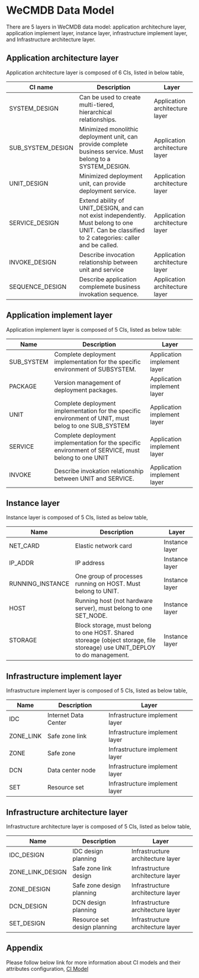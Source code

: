 # WeCMDB Data Model

There are 5 layers in WeCMDB data model: application architechure layer, application implement layer, instance layer, infrastructure implement layer, and Infrastructure architecture layer.

## Application architecture layer

Application architecture layer is composed of 6 CIs, listed in below table,

| CI name           | Description                                                                                                                                       | Layer                          |
| ----------------- | ------------------------------------------------------------------------------------------------------------------------------------------------- | ------------------------------ |
| SYSTEM_DESIGN     | Can be used to create multi-tiered, hierarchical relationships.                                                                                   | Application architecture layer |
| SUB_SYSTEM_DESIGN | Minimized monolithic deployment unit, can provide complete business service. Must belong to a SYSTEM_DESIGN.                                      | Application architecture layer |
| UNIT_DESIGN       | Minimized deployment unit, can provide deployment service.                                                                                        | Application architecture layer |
| SERVICE_DESIGN    | Extend ability of UNIT_DESIGN, and can not exist independently. Must belong to one UNIT. Can be classified to 2 categories: caller and be called. | Application architecture layer |
| INVOKE_DESIGN     | Describe invocation relationship between unit and service                                                                                         | Application architecture layer |
| SEQUENCE_DESIGN   | Describe application complemete business invokation sequence.                                                                                     | Application architecture layer |

## Application implement layer

Application implement layer is composed of 5 CIs, listed as below table:

| Name       | Description                                                                                           | Layer                       |
| ---------- | ----------------------------------------------------------------------------------------------------- | --------------------------- |
| SUB_SYSTEM | Complete deployment implementation for the specific environment of SUBSYSTEM.                         | Application implement layer |
| PACKAGE    | Version management of deployment packages.                                                            | Application implement layer |
| UNIT       | Complete deployment implementation for the specific environment of UNIT, must belog to one SUB_SYSTEM | Application implement layer |
| SERVICE    | Complete deployment implementation for the specific environment of SERVICE, must belong to one UNIT   | Application implement layer |
| INVOKE     | Describe invokation relationship between UNIT and SERVICE.                                            | Application implement layer |

## Instance layer

Instance layer is composed of 5 CIs, listed as below table,

| Name             | Description                                                                                                               | Layer          |
| ---------------- | ------------------------------------------------------------------------------------------------------------------------- | -------------- |
| NET_CARD         | Elastic network card                                                                                                      | Instance layer |
| IP_ADDR          | IP address                                                                                                                | Instance layer |
| RUNNING_INSTANCE | One group of processes running on HOST. Must belong to UNIT.                                                              | Instance layer |
| HOST             | Running host (not hardware server), must belong to one SET_NODE.                                                          | Instance layer |
| STORAGE          | Block storage, must belong to one HOST. Shared storeage (object storage, file storeage) use UNIT_DEPLOY to do management. | Instance layer |

## Infrastructure implement layer

Infrastructure implement layer is composed of 5 CIs, listed as below table,

| Name      | Description          | Layer                          |
| --------- | -------------------- | ------------------------------ |
| IDC       | Internet Data Center | Infrastructure implement layer |
| ZONE_LINK | Safe zone link       | Infrastructure implement layer |
| ZONE      | Safe zone            | Infrastructure implement layer |
| DCN       | Data center node     | Infrastructure implement layer |
| SET       | Resource set         | Infrastructure implement layer |

## Infrastructure architecture layer

Infrastructure architecture layer is composed of 5 CIs, listed as below table,

| Name             | Description                  | Layer                             |
| ---------------- | ---------------------------- | --------------------------------- |
| IDC_DESIGN       | IDC design planning          | Infrastructure architecture layer |
| ZONE_LINK_DESIGN | Safe zone link design        | Infrastructure architecture layer |
| ZONE_DESIGN      | Safe zone design planning    | Infrastructure architecture layer |
| DCN_DESIGN       | DCN design planning          | Infrastructure architecture layer |
| SET_DESIGN       | Resource set design planning | Infrastructure architecture layer |

## Appendix

Please follow below link for more information about CI models and their attributes configuration,
[CI Model](wecmdb_model_list.xlsx)
